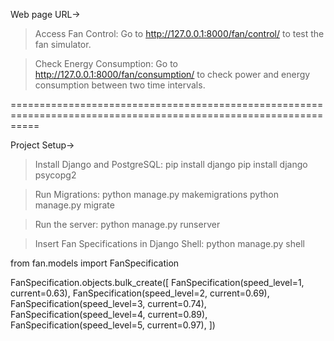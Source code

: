 Web page URL->

> Access Fan Control:
Go to http://127.0.0.1:8000/fan/control/ to test the fan simulator.

> Check Energy Consumption:
Go to http://127.0.0.1:8000/fan/consumption/ to check power and energy consumption between two time intervals.

=================================================================================================================

Project Setup->

> Install Django and PostgreSQL:
pip install django
pip install django psycopg2

> Run Migrations:
python manage.py makemigrations
python manage.py migrate

> Run the server:
python manage.py runserver

> Insert Fan Specifications in Django Shell:
python manage.py shell

from fan.models import FanSpecification

FanSpecification.objects.bulk_create([
    FanSpecification(speed_level=1, current=0.63),
    FanSpecification(speed_level=2, current=0.69),
    FanSpecification(speed_level=3, current=0.74),
    FanSpecification(speed_level=4, current=0.89),
    FanSpecification(speed_level=5, current=0.97),
])

